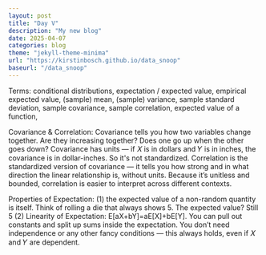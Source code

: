 ```yaml
---
layout: post
title: "Day V"
description: "My new blog"
date: 2025-04-07
categories: blog
theme: "jekyll-theme-minima"
url: "https://kirstinbosch.github.io/data_snoop"
baseurl: "/data_snoop"
---
```


Terms: conditional distributions, expectation / expected value, empirical expected value,  (sample) mean, (sample) variance, sample standard deviation, sample covariance, sample correlation, expected value of a function, 

Covariance & Correlation:
Covariance tells you how two variables change together. Are they increasing together? Does one go up when the other goes down? Covariance has units — if 𝑋 is in dollars and 𝑌
is in inches, the covariance is in dollar-inches. So it's not standardized.
Correlation is the standardized version of covariance — it tells you how strong and in what direction the linear relationship is, without units. Because it’s unitless and bounded, correlation is easier to interpret across different contexts.

Properties of Expectation:
(1) the expected value of a non-random quantity is itself. Think of rolling a die that always shows 5. The expected value? Still 5
(2) Linearity of Expectation: E[aX+bY]=aE[X]+bE[Y]. You can pull out constants and split up sums inside the expectation. You don’t need independence or any other fancy conditions — this always holds, even if 𝑋 and 𝑌 are dependent.
